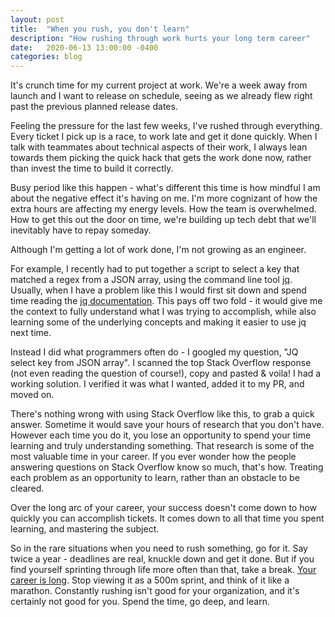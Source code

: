 ```yaml
---
layout: post
title:  "When you rush, you don't learn"
description: "How rushing through work hurts your long term career"
date:   2020-06-13 13:00:00 -0400
categories: blog
---
```


It's crunch time for my current project at work.  We're a week away from launch and I want to release on schedule, seeing as we already flew right past the previous planned release dates.

Feeling the pressure for the last few weeks, I've rushed through everything.  Every ticket I pick up is a race, to work late and get it done quickly.  When I talk with teammates about technical aspects of their work, I always lean towards them picking the quick hack that gets the work done now, rather than invest the time to build it correctly.

Busy period like this happen - what's different this time is how mindful I am about the negative effect it's having on me.  I'm more cognizant of how the extra hours are affecting my energy levels.  How the team is overwhelmed.  How to get this out the door on time, we're building up tech debt that we'll inevitably have to repay someday.  

Although I'm getting a lot of work done, I'm not growing as an engineer.  

For example, I recently had to put together a script to select a key that matched a regex from a JSON array, using the command line tool [jq](https://stedolan.github.io/jq/).  Usually, when I have a problem like this I would first sit down and spend time reading the [jq documentation](https://stedolan.github.io/jq/manual/).  This pays off two fold - it would give me the context to fully understand what I was trying to accomplish, while also learning some of the underlying concepts and making it easier to use jq next time.

Instead I did what programmers often do - I googled my question, "JQ select key from JSON array".  I scanned the top Stack Overflow response (not even reading the question of course!), copy and pasted & voila!  I had a working solution.  I verified it was what I wanted, added it to my PR, and moved on.  

There's nothing wrong with using Stack Overflow like this, to grab a quick answer.  Sometime it would save your hours of research that you don't have.  However each time you do it, you lose an opportunity to spend your time learning and truly understanding something.  That research is some of the most valuable time in your career.  If you ever wonder how the people answering questions on Stack Overflow know so much, that's how.  Treating each problem as an opportunity to learn, rather than an obstacle to be cleared.

Over the long arc of your career, your success doesn't come down to how quickly you can accomplish tickets.  It comes down to all that time you spent learning, and mastering the subject.

So in the rare situations when you need to rush something, go for it.  Say twice a year - deadlines are real, knuckle down and get it done.  But if you find yourself sprinting through life more often than that, take a break.  [Your career is long]([https://lethain.com/forty-year-career/](https://lethain.com/forty-year-career/)).  Stop viewing it as a 500m sprint, and think of it like a marathon.  Constantly rushing isn't good for your organization, and it's certainly not good for you.  Spend the time, go deep, and learn.